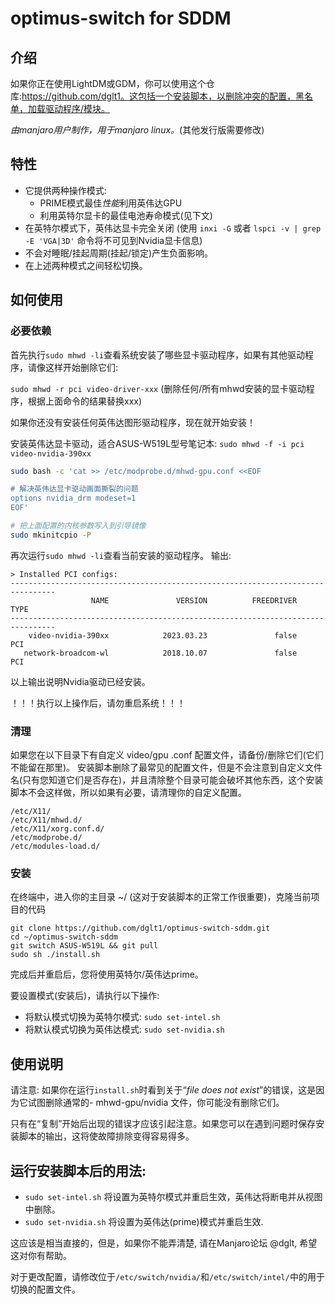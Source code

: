 # optimus-switch for SDDM
## 介绍

如果你正在使用LightDM或GDM，你可以使用这个仓库:https://github.com/dglt1。这包括一个安装脚本，以删除冲突的配置，黑名单，加载驱动程序/模块。

*由manjaro用户制作，用于manjaro linux。*(其他发行版需要修改)

## 特性
- 它提供两种操作模式:
  - PRIME模式最佳*性能*利用英伟达GPU
  - 利用英特尔显卡的最佳电池寿命模式(见下文)
- 在英特尔模式下，英伟达显卡完全关闭 (使用 `inxi -G` 或者 `lspci -v | grep -E 'VGA|3D'` 命令将不可见到Nvidia显卡信息)
- 不会对睡眠/挂起周期(挂起/锁定)产生负面影响。
- 在上述两种模式之间轻松切换。

## 如何使用
### 必要依赖
首先执行`sudo mhwd -li`查看系统安装了哪些显卡驱动程序，如果有其他驱动程序，请像这样开始删除它们:

`sudo mhwd -r pci video-driver-xxx` (删除任何/所有mhwd安装的显卡驱动程序，根据上面命令的结果替换xxx)

如果你还没有安装任何英伟达图形驱动程序，现在就开始安装！

安装英伟达显卡驱动，适合ASUS-W519L型号笔记本:
`sudo mhwd -f -i pci video-nvidia-390xx`

```bash
sudo bash -c 'cat >> /etc/modprobe.d/mhwd-gpu.conf <<EOF

# 解决英伟达显卡驱动画面撕裂的问题
options nvidia_drm modeset=1
EOF'

# 把上面配置的内核参数写入到引导镜像
sudo mkinitcpio -P
```
再次运行`sudo mhwd -li`查看当前安装的驱动程序。
输出:
```text
> Installed PCI configs:
--------------------------------------------------------------------------------
                  NAME               VERSION          FREEDRIVER           TYPE
--------------------------------------------------------------------------------
    video-nvidia-390xx            2023.03.23               false            PCI
   network-broadcom-wl            2018.10.07               false            PCI
```
以上输出说明Nvidia驱动已经安装。

！！！执行以上操作后，请勿重启系统！！！

### 清理
如果您在以下目录下有自定义 video/gpu .conf 配置文件，请备份/删除它们(它们不能留在那里)。
安装脚本删除了最常见的配置文件，但是不会注意到自定义文件名(只有您知道它们是否存在)，并且清除整个目录可能会破坏其他东西，这个安装脚本不会这样做，所以如果有必要，请清理你的自定义配置。

```
/etc/X11/
/etc/X11/mhwd.d/
/etc/X11/xorg.conf.d/
/etc/modprobe.d/
/etc/modules-load.d/
```

### 安装
在终端中，进入你的主目录 ~/ (这对于安装脚本的正常工作很重要)，克隆当前项目的代码
 ```
git clone https://github.com/dglt1/optimus-switch-sddm.git
cd ~/optimus-switch-sddm
git switch ASUS-W519L && git pull
sudo sh ./install.sh
```

完成后并重启后，您将使用英特尔/英伟达prime。

要设置模式(安装后)，请执行以下操作:
- 将默认模式切换为英特尔模式: `sudo set-intel.sh`
- 将默认模式切换为英伟达模式: `sudo set-nvidia.sh`

## 使用说明
请注意: 如果你在运行`install.sh`时看到关于“*file does not exist*”的错误，这是因为它试图删除通常的- mhwd-gpu/nvidia 文件，你可能没有删除它们。

只有在“复制”开始后出现的错误才应该引起注意。如果您可以在遇到问题时保存安装脚本的输出，这将使故障排除变得容易得多。

## 运行安装脚本后的用法:

- `sudo set-intel.sh` 将设置为英特尔模式并重启生效，英伟达将断电并从视图中删除。
- `sudo set-nvidia.sh` 将设置为英伟达(prime)模式并重启生效.

这应该是相当直接的，但是，如果你不能弄清楚, 请在Manjaro论坛 @dglt, 希望这对你有帮助。

对于更改配置，请修改位于`/etc/switch/nvidia/`和`/etc/switch/intel/`中的用于切换的配置文件。
